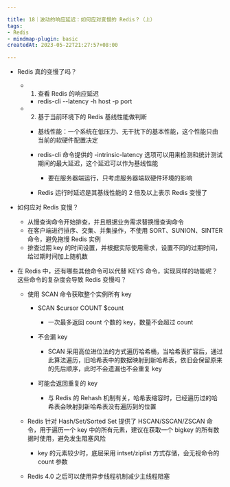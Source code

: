 ```yaml
---

title: 18｜波动的响应延迟：如何应对变慢的 Redis？（上）
tags:
- Redis
- mindmap-plugin: basic
createdAt: 2023-05-22T21:27:57+08:00

---
```


- Redis 真的变慢了吗？

  - 1. 查看 Redis 的响应延迟

    - redis-cli --latency -h host -p port

  - 2. 基于当前环境下的 Redis 基线性能做判断

    - 基线性能：一个系统在低压力、无干扰下的基本性能，这个性能只由当前的软硬件配置决定
    - redis-cli 命令提供的 -intrinsic-latency 选项可以用来检测和统计测试期间的最大延迟，这个延迟可以作为基线性能

      - 要在服务器端运行，只考虑服务器端软硬件环境的影响

    - Redis 运行时延迟是其基线性能的 2 倍及以上表示 Redis 变慢了

- 如何应对 Redis 变慢？

  - 从慢查询命令开始排查，并且根据业务需求替换慢查询命令
  - 在客户端进行排序、交集、并集操作，不使用 SORT、SUNION、SINTER 命令，避免拖慢 Redis 实例
  - 排查过期 key 的时间设置，并根据实际使用需求，设置不同的过期时间，给过期时间加上随机数

- 在 Redis 中，还有哪些其他命令可以代替 KEYS 命令，实现同样的功能呢？这些命令的复杂度会导致 Redis 变慢吗？

  - 使用 SCAN 命令获取整个实例所有 key

    - SCAN $cursor COUNT $count

      - 一次最多返回 count 个数的 key，数量不会超过 count

    - 不会漏 key

      - SCAN 采用高位进位法的方式遍历哈希桶，当哈希表扩容后，通过此算法遍历，旧哈希表中的数据映射到新哈希表，依旧会保留原来的先后顺序，此时不会遗漏也不会重复 key

    - 可能会返回重复的 key

      - 与 Redis 的 Rehash 机制有关，哈希表缩容时，已经遍历过的哈希表会映射到新哈希表没有遍历到的位置

  - Redis 针对 Hash/Set/Sorted Set 提供了 HSCAN/SSCAN/ZSCAN 命令，用于遍历一个 key 中的所有元素，建议在获取一个 bigkey 的所有数据时使用，避免发生阻塞风险

    - key 的元素较少时，底层采用 intset/ziplist 方式存储，会无视命令的 count 参数

  - Redis 4.0 之后可以使用异步线程机制减少主线程阻塞
